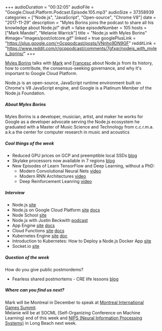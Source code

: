 +++
audioDuration = "00:32:05"
audioFile = "Google.Cloud.Platform.Podcast.Episode.105.mp3"
audioSize = 37358939
categories = ["Node.js", "JavaScript", "Open-source", "Chrome V8"]
date = "2017-11-29"
description = "Myles Borins joins the podcast to share all his knowledge about Node.js!"
draft = false
episodeNumber = 105
hosts = ["Mark Mandel", "Melanie Warrick"]
title = "Node.js with Myles Borins"
#image="images/post/iotcore.gif"
linked = true
googlePlusLink = "https://plus.google.com/+Gcppodcast/posts/VNnho9DN9GF"
redditLink = "https://www.reddit.com/r/gcppodcast/comments/7gfxqr/nodejs_with_myles_borins/"
+++

[Myles Borins](https://twitter.com/mylesborins) talks with [Mark](https://twitter.com/Neurotic) and [Francesc](https://twitter.com/francesc) about Node.js from its history, how to contribute, the consensus-seeking governance, and why it's important to Google Cloud Platform. 

Node.js is an open-source, JavaScript runtime environment built on Chrome's V8 JavaScript engine, and Google is a Platinum Member of the Node.js Foundation.     

<!--more-->

##### About Myles Borins

Myles Borins is a developer, musician, artist, and maker he works for Google as a developer advocate serving the Node.js ecosystem he graduated with a Master of Music Science and Technology from c.c.r.m.a. a.k.a the center for computer research in music and acoustics

##### Cool things of the week

- Reduced GPU prices on GCP and preemptible local SSDs [blog](https://cloudplatform.googleblog.com/2017/11/new-lower-prices-for-GPUs-and-preemptible-Local-SSDs.html)
- Skylake processors now available in 7 regions [blog](https://cloudplatform.googleblog.com/2017/11/Skylake-processors-now-available-in-seven-regions.html)
- New Episodes of Learn TensorFlow and Deep Learning, without a PhD:
    - Modern Convolutional Neural Nets [video](https://www.youtube.com/watch?v=vaL1I2BD_xY&feature=youtu.be)
    - Modern RNN Architectures [video](https://www.youtube.com/watch?v=pzOzmxCR37I)
    - Deep Reinforcement Leanring [video](https://www.youtube.com/watch?v=aRKOJHRbXeo)

##### Interview

- Node.js [site](https://nodejs.org/en/)
- Node.js on Google Cloud Platform [site](https://cloud.google.com/nodejs) [docs](https://cloud.google.com/nodejs/docs/)
- Node School [site](https://nodeschool.io/)
- Node.js with Justin Beckwith [podcast](https://www.gcppodcast.com/post/episode-20-nodejs-with-justin-beckwith/)
- App Engine [site](https://cloud.google.com/appengine/) [docs](https://cloud.google.com/appengine/docs/)
- Cloud Functions [site](https://cloud.google.com/functions/) [docs](https://cloud.google.com/functions/docs/)
- Kubernetes Engine [site](https://cloud.google.com/kubernetes-engine/) [doc](https://cloud.google.com/kubernetes-engine/docs/)
- Introduction to Kubernetes: How to Deploy a Node.js Docker App [site](https://www.sitepoint.com/kubernetes-deploy-node-js-docker-app/)
- Socket.io [site](https://socket.io/docs/)

##### Question of the week

How do you give public postmordems?

- Fearless shared postmortems - CRE life lessons [blog](https://cloudplatform.googleblog.com/2017/11/fearless-shared-postmortems-CRE-life-lessons.html)

##### Where can you find us next?

Mark will be Montreal in December to speak at [Montreal International Games Summit](http://www.migs17.com/en/home/).  
Melanie will be at SOCML (Self-Organizing Conference on Machine Learning) end of this week and [NIPS (Neural Information Processing Systems)](https://nips.cc/) in Long Beach next week.
